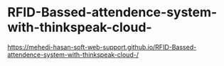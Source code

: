 # RFID-Bassed-attendence-system-with-thinkspeak-cloud-


https://mehedi-hasan-soft-web-support.github.io/RFID-Bassed-attendence-system-with-thinkspeak-cloud-/
